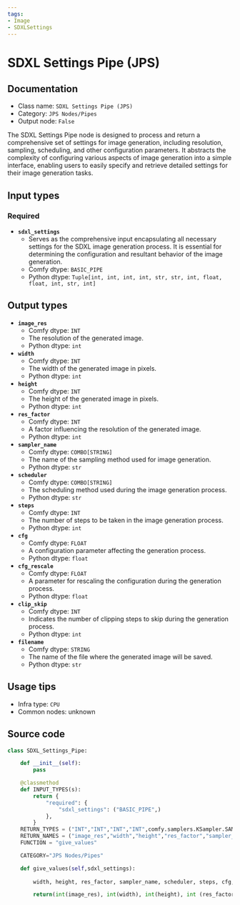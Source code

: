 ```yaml
---
tags:
- Image
- SDXLSettings
---
```


# SDXL Settings Pipe (JPS)
## Documentation
- Class name: `SDXL Settings Pipe (JPS)`
- Category: `JPS Nodes/Pipes`
- Output node: `False`

The SDXL Settings Pipe node is designed to process and return a comprehensive set of settings for image generation, including resolution, sampling, scheduling, and other configuration parameters. It abstracts the complexity of configuring various aspects of image generation into a simple interface, enabling users to easily specify and retrieve detailed settings for their image generation tasks.
## Input types
### Required
- **`sdxl_settings`**
    - Serves as the comprehensive input encapsulating all necessary settings for the SDXL image generation process. It is essential for determining the configuration and resultant behavior of the image generation.
    - Comfy dtype: `BASIC_PIPE`
    - Python dtype: `Tuple[int, int, int, int, str, str, int, float, float, int, str, int]`
## Output types
- **`image_res`**
    - Comfy dtype: `INT`
    - The resolution of the generated image.
    - Python dtype: `int`
- **`width`**
    - Comfy dtype: `INT`
    - The width of the generated image in pixels.
    - Python dtype: `int`
- **`height`**
    - Comfy dtype: `INT`
    - The height of the generated image in pixels.
    - Python dtype: `int`
- **`res_factor`**
    - Comfy dtype: `INT`
    - A factor influencing the resolution of the generated image.
    - Python dtype: `int`
- **`sampler_name`**
    - Comfy dtype: `COMBO[STRING]`
    - The name of the sampling method used for image generation.
    - Python dtype: `str`
- **`scheduler`**
    - Comfy dtype: `COMBO[STRING]`
    - The scheduling method used during the image generation process.
    - Python dtype: `str`
- **`steps`**
    - Comfy dtype: `INT`
    - The number of steps to be taken in the image generation process.
    - Python dtype: `int`
- **`cfg`**
    - Comfy dtype: `FLOAT`
    - A configuration parameter affecting the generation process.
    - Python dtype: `float`
- **`cfg_rescale`**
    - Comfy dtype: `FLOAT`
    - A parameter for rescaling the configuration during the generation process.
    - Python dtype: `float`
- **`clip_skip`**
    - Comfy dtype: `INT`
    - Indicates the number of clipping steps to skip during the generation process.
    - Python dtype: `int`
- **`filename`**
    - Comfy dtype: `STRING`
    - The name of the file where the generated image will be saved.
    - Python dtype: `str`
## Usage tips
- Infra type: `CPU`
- Common nodes: unknown


## Source code
```python
class SDXL_Settings_Pipe:

    def __init__(self):
        pass

    @classmethod
    def INPUT_TYPES(s):
        return {
            "required": {
                "sdxl_settings": ("BASIC_PIPE",)
            },
        }
    RETURN_TYPES = ("INT","INT","INT","INT",comfy.samplers.KSampler.SAMPLERS,comfy.samplers.KSampler.SCHEDULERS,"INT","FLOAT","FLOAT","INT","STRING",)
    RETURN_NAMES = ("image_res","width","height","res_factor","sampler_name","scheduler","steps","cfg","cfg_rescale","clip_skip","filename",)
    FUNCTION = "give_values"

    CATEGORY="JPS Nodes/Pipes"

    def give_values(self,sdxl_settings):
        
        width, height, res_factor, sampler_name, scheduler, steps, cfg, cfg_rescale, clip_skip, filename,image_res = sdxl_settings

        return(int(image_res), int(width), int(height), int (res_factor), sampler_name, scheduler, int(steps), float(cfg), float(cfg_rescale), int(clip_skip), str(filename),)

```
